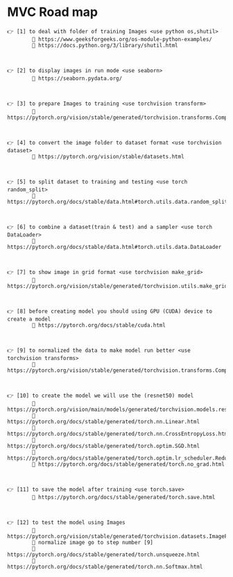 # MVC Road map

    👉 [1] to deal with folder of training Images <use python os,shutil>
            🔗 https://www.geeksforgeeks.org/os-module-python-examples/
            🔗 https://docs.python.org/3/library/shutil.html



    👉 [2] to display images in run mode <use seaborn>
            🔗 https://seaborn.pydata.org/



    👉 [3] to prepare Images to training <use torchvision transform>
            🔗 https://pytorch.org/vision/stable/generated/torchvision.transforms.Compose.html



    👉 [4] to convert the image folder to dataset format <use torchvision dataset>
            🔗 https://pytorch.org/vision/stable/datasets.html
        


    👉 [5] to split dataset to training and testing <use torch random_split>
            🔗 https://pytorch.org/docs/stable/data.html#torch.utils.data.random_split



    👉 [6] to combine a dataset(train & test) and a sampler <use torch DataLoader>
            🔗 https://pytorch.org/docs/stable/data.html#torch.utils.data.DataLoader
        


    👉 [7] to show image in grid format <use torchvision make_grid>
            🔗 https://pytorch.org/vision/stable/generated/torchvision.utils.make_grid.html
        


    👉 [8] before creating model you should using GPU (CUDA) device to create a model
            🔗 https://pytorch.org/docs/stable/cuda.html
        


    👉 [9] to normalized the data to make model run better <use torchvision transforms>
            🔗 https://pytorch.org/vision/stable/generated/torchvision.transforms.Compose.html
        


    👉 [10] to create the model we will use the (resnet50) model 
            🔗 https://pytorch.org/vision/main/models/generated/torchvision.models.resnet50.html
            🔗 https://pytorch.org/docs/stable/generated/torch.nn.Linear.html
            🔗 https://pytorch.org/docs/stable/generated/torch.nn.CrossEntropyLoss.html
            🔗 https://pytorch.org/docs/stable/generated/torch.optim.SGD.html
            🔗 https://pytorch.org/docs/stable/generated/torch.optim.lr_scheduler.ReduceLROnPlateau.html
            🔗 https://pytorch.org/docs/stable/generated/torch.no_grad.html



    👉 [11] to save the model after training <use torch.save>
            🔗 https://pytorch.org/docs/stable/generated/torch.save.html



    👉 [12] to test the model using Images
            🔗 https://pytorch.org/vision/stable/generated/torchvision.datasets.ImageFolder.html
            🔗 normalize image go to step number [9]
            🔗 https://pytorch.org/docs/stable/generated/torch.unsqueeze.html
            🔗 https://pytorch.org/docs/stable/generated/torch.nn.Softmax.html
